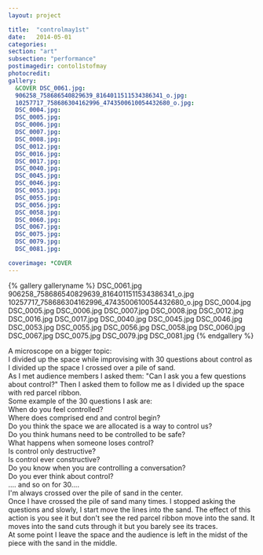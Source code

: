 ```yaml
---
layout: project

title:  "controlmay1st"
date:   2014-05-01 
categories: 
section: "art"
subsection: "performance"
postimagedir: contol1stofmay
photocredit: 
gallery:
  &COVER DSC_0061.jpg: 
  906258_758686540829639_8164011511534386341_o.jpg:
  10257717_758686304162996_4743500610054432680_o.jpg:
  DSC_0004.jpg:
  DSC_0005.jpg:
  DSC_0006.jpg:
  DSC_0007.jpg:
  DSC_0008.jpg:
  DSC_0012.jpg:
  DSC_0016.jpg:
  DSC_0017.jpg:
  DSC_0040.jpg:
  DSC_0045.jpg:
  DSC_0046.jpg:
  DSC_0053.jpg:
  DSC_0055.jpg:
  DSC_0056.jpg:
  DSC_0058.jpg:
  DSC_0060.jpg:
  DSC_0067.jpg:
  DSC_0075.jpg:
  DSC_0079.jpg:
  DSC_0081.jpg:

coverimage: *COVER
---
```


{% gallery galleryname %}
DSC_0061.jpg 
906258_758686540829639_8164011511534386341_o.jpg
10257717_758686304162996_4743500610054432680_o.jpg
DSC_0004.jpg
DSC_0005.jpg
DSC_0006.jpg
DSC_0007.jpg
DSC_0008.jpg
DSC_0012.jpg
DSC_0016.jpg
DSC_0017.jpg
DSC_0040.jpg
DSC_0045.jpg
DSC_0046.jpg
DSC_0053.jpg
DSC_0055.jpg
DSC_0056.jpg
DSC_0058.jpg
DSC_0060.jpg
DSC_0067.jpg
DSC_0075.jpg
DSC_0079.jpg
DSC_0081.jpg
{% endgallery %}

A microscope on a bigger topic:  
I divided up the space while improvising with 30 questions about control as I divided up the space I crossed over a pile of sand.  
As I met audience members I asked them: "Can I ask you a few questions about control?" Then I asked them to follow me as I divided up the space with red parcel ribbon.  
Some example of the 30 questions I ask are:  
When do you feel controlled?   
Where does comprised end and control begin?   
Do you think the space we are allocated is a way to control us?  
Do you think humans need to be controlled to be safe?   
What happens when someone loses control?  
Is control only destructive?  
Is control ever constructive?   
Do you know when you are controlling a conversation?  
Do you ever think about control?  
.... and so on for 30....  
I'm always crossed over the pile of sand in the center.  
Once I have crossed the pile of sand many times. I stopped asking the questions and slowly, I start move the lines into the sand. The effect of this action is you see it but don't see the red parcel ribbon move into the sand. It moves into the sand cuts through it but you barely see its traces.  
At some point I leave the space and the audience is left in the midst of the piece with the sand in the middle.  
